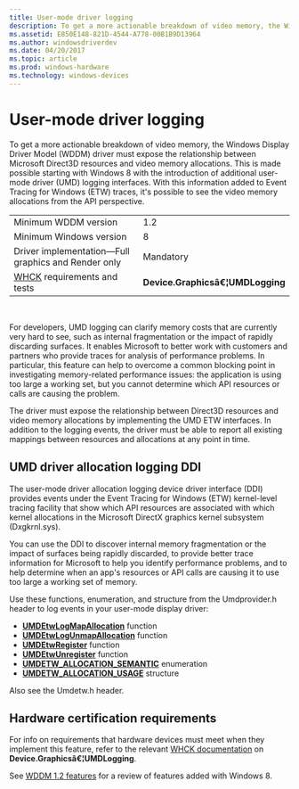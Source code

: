```yaml
---
title: User-mode driver logging
description: To get a more actionable breakdown of video memory, the Windows Display Driver Model (WDDM) driver must expose the relationship between Microsoft Direct3D resources and video memory allocations.
ms.assetid: E850E148-821D-4544-A778-00B1B9D13964
ms.author: windowsdriverdev
ms.date: 04/20/2017
ms.topic: article
ms.prod: windows-hardware
ms.technology: windows-devices
---
```


# <span id="display.user-mode_driver_logging"></span>User-mode driver logging


To get a more actionable breakdown of video memory, the Windows Display Driver Model (WDDM) driver must expose the relationship between Microsoft Direct3D resources and video memory allocations. This is made possible starting with Windows 8 with the introduction of additional user-mode driver (UMD) logging interfaces. With this information added to Event Tracing for Windows (ETW) traces, it's possible to see the video memory allocations from the API perspective.

|                                                                                   |                                  |
|-----------------------------------------------------------------------------------|----------------------------------|
| Minimum WDDM version                                                              | 1.2                              |
| Minimum Windows version                                                           | 8                                |
| Driver implementation—Full graphics and Render only                               | Mandatory                        |
| [WHCK]( http://go.microsoft.com/fwlink/p/?linkid=258342) requirements and tests | **Device.Graphicsâ€¦UMDLogging** |

 

For developers, UMD logging can clarify memory costs that are currently very hard to see, such as internal fragmentation or the impact of rapidly discarding surfaces. It enables Microsoft to better work with customers and partners who provide traces for analysis of performance problems. In particular, this feature can help to overcome a common blocking point in investigating memory-related performance issues: the application is using too large a working set, but you cannot determine which API resources or calls are causing the problem.

The driver must expose the relationship between Direct3D resources and video memory allocations by implementing the UMD ETW interfaces. In addition to the logging events, the driver must be able to report all existing mappings between resources and allocations at any point in time.

## <span id="UMD_driver_allocation_logging_DDI"></span><span id="umd_driver_allocation_logging_ddi"></span><span id="UMD_DRIVER_ALLOCATION_LOGGING_DDI"></span>UMD driver allocation logging DDI


The user-mode driver allocation logging device driver interface (DDI) provides events under the Event Tracing for Windows (ETW) kernel-level tracing facility that show which API resources are associated with which kernel allocations in the Microsoft DirectX graphics kernel subsystem (Dxgkrnl.sys).

You can use the DDI to discover internal memory fragmentation or the impact of surfaces being rapidly discarded, to provide better trace information for Microsoft to help you identify performance problems, and to help determine when an app's resources or API calls are causing it to use too large a working set of memory.

Use these functions, enumeration, and structure from the Umdprovider.h header to log events in your user-mode display driver:

-   [**UMDEtwLogMapAllocation**](https://msdn.microsoft.com/library/windows/hardware/jj542437) function
-   [**UMDEtwLogUnmapAllocation**](https://msdn.microsoft.com/library/windows/hardware/jj542438) function
-   [**UMDEtwRegister**](https://msdn.microsoft.com/library/windows/hardware/jj542439) function
-   [**UMDEtwUnregister**](https://msdn.microsoft.com/library/windows/hardware/jj542440) function
-   [**UMDETW\_ALLOCATION\_SEMANTIC**](https://msdn.microsoft.com/library/windows/hardware/jj542441) enumeration
-   [**UMDETW\_ALLOCATION\_USAGE**](https://msdn.microsoft.com/library/windows/hardware/jj542442) structure

Also see the Umdetw.h header.

## <span id="Hardware_certification_requirements"></span><span id="hardware_certification_requirements"></span><span id="HARDWARE_CERTIFICATION_REQUIREMENTS"></span>Hardware certification requirements


For info on requirements that hardware devices must meet when they implement this feature, refer to the relevant [WHCK documentation]( http://go.microsoft.com/fwlink/p/?linkid=258342) on **Device.Graphicsâ€¦UMDLogging**.

See [WDDM 1.2 features](wddm-v1-2-features.md) for a review of features added with Windows 8.

 

 





